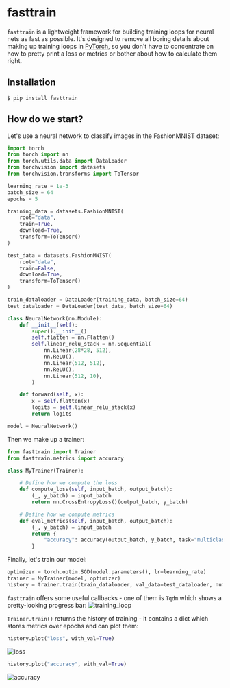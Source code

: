 # fasttrain
`fasttrain` is a lightweight framework for building training loops for neural nets as fast as possible. It's designed to remove all boring details about making up training loops in [PyTorch](https://pytorch.org/), so you don't have to concentrate on how to pretty print a loss or metrics or bother about how to calculate them right.

## Installation
```
$ pip install fasttrain
```

## How do we start?
Let's use a neural network to classify images in the FashionMNIST dataset:
```python
import torch
from torch import nn
from torch.utils.data import DataLoader
from torchvision import datasets
from torchvision.transforms import ToTensor

learning_rate = 1e-3
batch_size = 64
epochs = 5

training_data = datasets.FashionMNIST(
    root="data",
    train=True,
    download=True,
    transform=ToTensor()
)

test_data = datasets.FashionMNIST(
    root="data",
    train=False,
    download=True,
    transform=ToTensor()
)

train_dataloader = DataLoader(training_data, batch_size=64)
test_dataloader = DataLoader(test_data, batch_size=64)

class NeuralNetwork(nn.Module):
    def __init__(self):
        super().__init__()
        self.flatten = nn.Flatten()
        self.linear_relu_stack = nn.Sequential(
            nn.Linear(28*28, 512),
            nn.ReLU(),
            nn.Linear(512, 512),
            nn.ReLU(),
            nn.Linear(512, 10),
        )

    def forward(self, x):
        x = self.flatten(x)
        logits = self.linear_relu_stack(x)
        return logits

model = NeuralNetwork()
```

Then we make up a trainer:
```python
from fasttrain import Trainer
from fasttrain.metrics import accuracy

class MyTrainer(Trainer):

    # Define how we compute the loss
    def compute_loss(self, input_batch, output_batch):
        (_, y_batch) = input_batch
        return nn.CrossEntropyLoss()(output_batch, y_batch)

    # Define how we compute metrics
    def eval_metrics(self, input_batch, output_batch):
        (_, y_batch) = input_batch
        return {
            "accuracy": accuracy(output_batch, y_batch, task="multiclass")
        }
```

Finally, let's train our model:
```python
optimizer = torch.optim.SGD(model.parameters(), lr=learning_rate)
trainer = MyTrainer(model, optimizer)
history = trainer.train(train_dataloader, val_data=test_dataloader, num_epochs=epochs)
```
`fasttrain` offers some useful callbacks - one of them is `Tqdm` which shows a pretty-looking progress bar:
![training_loop](https://github.com/samedit66/fasttrain/assets/45196253/edecaee0-1c92-4a9f-ac3d-639c458a2ab5)

`Trainer.train()` returns the history of training - it contains a dict which stores metrics over epochs and can plot them:
```python
history.plot("loss", with_val=True)
```
![loss](https://github.com/samedit66/fasttrain/assets/45196253/efc0c9e9-4459-4bce-81ec-3c1a53cf51f1)
```python
history.plot("accuracy", with_val=True)
```
![accuracy](https://github.com/samedit66/fasttrain/assets/45196253/336bdef0-9f06-4887-8cb5-05255c89b228)
